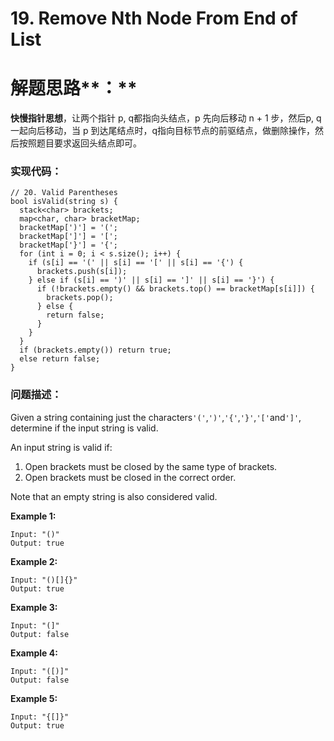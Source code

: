 # 19. Remove Nth Node From End of List

# 解题思路**：**

**快慢指针思想**，让两个指针 p, q都指向头结点，p 先向后移动 n + 1 步，然后p, q一起向后移动，当 p 到达尾结点时，q指向目标节点的前驱结点，做删除操作，然后按照题目要求返回头结点即可。

### 实现代码：

```
// 20. Valid Parentheses
bool isValid(string s) {
  stack<char> brackets;
  map<char, char> bracketMap;
  bracketMap[')'] = '(';
  bracketMap[']'] = '[';
  bracketMap['}'] = '{';
  for (int i = 0; i < s.size(); i++) {
    if (s[i] == '(' || s[i] == '[' || s[i] == '{') {
      brackets.push(s[i]);
    } else if (s[i] == ')' || s[i] == ']' || s[i] == '}') {
      if (!brackets.empty() && brackets.top() == bracketMap[s[i]]) {
        brackets.pop();
      } else {
        return false;
      }
    }
  }
  if (brackets.empty()) return true;
  else return false;
}
```

### 问题描述：

Given a string containing just the characters`'('`,`')'`,`'{'`,`'}'`,`'['`and`']'`, determine if the input string is valid.

An input string is valid if:

1. Open brackets must be closed by the same type of brackets.
2. Open brackets must be closed in the correct order.

Note that an empty string is also considered valid.

**Example 1:**

```
Input: "()"
Output: true
```

**Example 2:**

```
Input: "()[]{}"
Output: true
```

**Example 3:**

```
Input: "(]"
Output: false
```

**Example 4:**

```
Input: "([)]"
Output: false
```

**Example 5:**

```
Input: "{[]}"
Output: true
```




